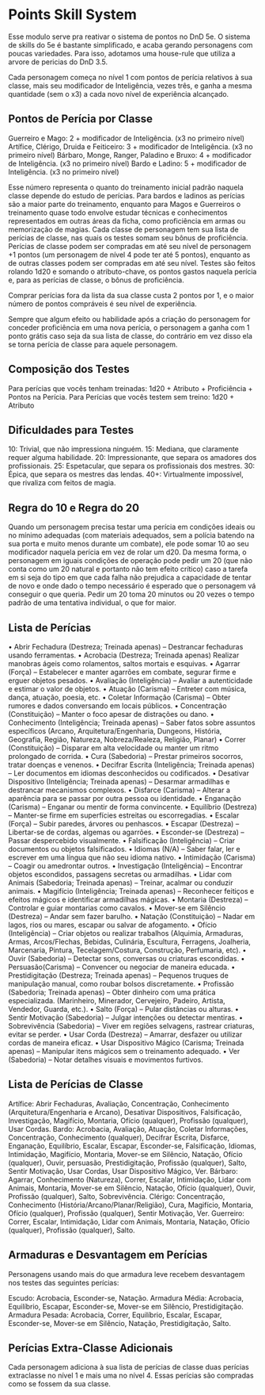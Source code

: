 # Points Skill System

Esse modulo serve pra reativar o sistema de pontos no DnD 5e. O sistema de skills do 5e é bastante simplificado, e acaba gerando personagens com poucas variedades. Para isso, adotamos uma house-rule que utiliza a arvore de pericias do DnD 3.5. 

Cada personagem começa no nível 1 com pontos de perícia relativos à sua classe, mais seu modificador de Inteligência, vezes três, e ganha a mesma quantidade (sem o x3) a cada novo nível de experiência alcançado.


## Pontos de Perícia por Classe

Guerreiro e Mago: 2 + modificador de Inteligência. (x3 no primeiro nível)
Artífice, Clérigo, Druida e Feiticeiro: 3 + modificador de Inteligência. (x3 no primeiro nível)
Bárbaro, Monge, Ranger, Paladino e Bruxo: 4 + modificador de Inteligência. (x3 no primeiro nível)
Bardo e Ladino: 5 + modificador de Inteligência. (x3 no primeiro nível)

Esse número representa o quanto do treinamento inicial padrão naquela classe depende do estudo de perícias. Para bardos e ladinos as perícias são a maior parte do treinamento, enquanto para Magos e Guerreiros o treinamento quase todo envolve estudar técnicas e conhecimentos representados em outras áreas da ficha, como proficiência em armas ou memorização de magias. Cada classe de personagem tem sua lista de perícias de classe, nas quais os testes somam seu bônus de proficiência. Perícias de classe podem ser compradas em até seu nível de personagem +1 pontos (um personagem de nível 4 pode ter até 5 pontos), enquanto as de outras classes podem ser compradas em até seu nível. Testes são feitos rolando 1d20 e somando o atributo-chave, os pontos gastos naquela perícia e, para as perícias de classe, o bônus de proficiência.

Comprar perícias fora da lista da sua classe custa 2 pontos por 1, e o maior número de pontos compráveis é seu nível de experiência.

Sempre que algum efeito ou habilidade após a criação do personagem for conceder proficiência em uma nova perícia, o personagem a ganha com 1 ponto grátis caso seja da sua lista de classe, do contrário em vez disso ela se torna perícia de classe para aquele personagem.


## Composição dos Testes

Para perícias que vocês tenham treinadas: 1d20 + Atributo + Proficiência + Pontos na Perícia.
Para Perícias que vocês testem sem treino: 1d20 + Atributo


## Dificuldades para Testes

10: Trivial, que não impressiona ninguém.
15: Mediana, que claramente requer alguma habilidade.
20: Impressionante, que separa os amadores dos profissionais.
25: Espetacular, que separa os profissionais dos mestres.
30: Épica, que separa os mestres das lendas.
40+: Virtualmente impossível, que rivaliza com feitos de magia.


## Regra do 10 e Regra do 20

Quando um personagem precisa testar uma perícia em condições ideais ou no mínimo adequadas (com materiais adequados, sem a polícia batendo na sua porta e muito menos durante um combate), ele pode somar 10 ao seu modificador naquela perícia em vez de rolar um d20. Da mesma forma, o personagem em iguais condições de operação pode pedir um 20 (que não conta como um 20 natural e portanto não tem efeito crítico) caso a tarefa em si seja do tipo em que cada falha não prejudica a capacidade de tentar de novo e onde dado o tempo necessário é esperado que o personagem vá conseguir o que queria. Pedir um 20 toma 20 minutos ou 20 vezes o tempo padrão de uma tentativa individual, o que for maior.


## Lista de Perícias

• Abrir Fechadura (Destreza; Treinada apenas) – Destrancar fechaduras usando ferramentas.
• Acrobacia (Destreza; Treinada apenas) Realizar manobras ágeis como rolamentos, saltos mortais e esquivas.
• Agarrar (Força) – Estabelecer e manter agarrões em combate, segurar firme e erguer objetos pesados.
• Avaliação (Inteligência) – Avaliar a autenticidade e estimar o valor de objetos.
• Atuação (Carisma) – Entreter com música, dança, atuação, poesia, etc.
• Coletar Informação (Carisma) – Obter rumores e dados conversando em locais públicos.
• Concentração (Constituição) – Manter o foco apesar de distrações ou dano.
• Conhecimento (Inteligência; Treinada apenas) – Saber fatos sobre assuntos específicos (Arcano, Arquitetura/Engenharia, Dungeons, História, Geografia, Região, Natureza, Nobreza/Realeza, Religião, Planar)
• Correr (Constituição) – Disparar em alta velocidade ou manter um ritmo prolongado de corrida.
• Cura (Sabedoria) – Prestar primeiros socorros, tratar doenças e venenos.
• Decifrar Escrita (Inteligência; Treinada apenas) – Ler documentos em idiomas desconhecidos ou codificados.
• Desativar Dispositivo (Inteligência; Treinada apenas) – Desarmar armadilhas e destrancar mecanismos complexos.
• Disfarce (Carisma) – Alterar a aparência para se passar por outra pessoa ou identidade.
• Enganação (Carisma) – Enganar ou mentir de forma convincente.
• Equilíbrio (Destreza) – Manter-se firme em superfícies estreitas ou escorregadias.
• Escalar (Força) – Subir paredes, árvores ou penhascos.
• Escapar (Destreza) – Libertar-se de cordas, algemas ou agarrões.
• Esconder-se (Destreza) – Passar despercebido visualmente.
• Falsificação (Inteligência) – Criar documentos ou objetos falsificados.
• Idiomas (N/A) – Saber falar, ler e escrever em uma língua que não seu idioma nativo.
• Intimidação (Carisma) – Coagir ou amedrontar outros.
• Investigação (Inteligência) – Encontrar objetos escondidos, passagens secretas ou armadilhas.
• Lidar com Animais  (Sabedoria; Treinada apenas) – Treinar, acalmar ou conduzir animais.
• Magifício (Inteligência; Treinada apenas) – Reconhecer feitiços e efeitos mágicos e identificar armadilhas mágicas.
• Montaria (Destreza) – Controlar e guiar montarias como cavalos.
• Mover-se em Silêncio (Destreza) – Andar sem fazer barulho.
• Natação (Constituição) – Nadar em lagos, rios ou mares, escapar ou salvar de afogamento.
• Ofício (Inteligência) – Criar objetos ou realizar trabalhos (Alquimia, Armaduras, Armas, Arcos/Flechas, Bebidas, Culinária, Escultura, Ferragens, Joalheria, Marcenaria, Pintura, Tecelagem/Costura, Construção, Perfumaria, etc).
• Ouvir (Sabedoria) – Detectar sons, conversas ou criaturas escondidas.
• Persuasão(Carisma) – Convencer ou negociar de maneira educada.
• Prestidigitação (Destreza; Treinada apenas) – Pequenos truques de manipulação manual, como roubar bolsos discretamente.
• Profissão (Sabedoria; Treinada apenas) – Obter dinheiro com uma prática especializada. (Marinheiro, Minerador, Cervejeiro, Padeiro, Artista, Vendedor, Guarda, etc.).
• Salto (Força) – Pular distâncias ou alturas.
• Sentir Motivação (Sabedoria) – Julgar intenções ou detectar mentiras.
• Sobrevivência (Sabedoria) – Viver em regiões selvagens, rastrear criaturas, evitar se perder.
• Usar Corda (Destreza) – Amarrar, desfazer ou utilizar cordas de maneira eficaz.
• Usar Dispositivo Mágico (Carisma; Treinada apenas) – Manipular itens mágicos sem o treinamento adequado.
• Ver (Sabedoria) – Notar detalhes visuais e movimentos furtivos.
 
## Lista de Perícias de Classe

Artífice: Abrir Fechaduras, Avaliação, Concentração, Conhecimento (Arquitetura/Engenharia e Arcano), Desativar Dispositivos, Falsificação, Investigação, Magifício, Montaria, Ofício (qualquer), Profissão (qualquer), Usar Cordas.
Bardo: Acrobacia, Avaliação, Atuação, Coletar Informações, Concentração, Conhecimento (qualquer), Decifrar Escrita, Disfarce, Enganação, Equilíbrio, Escalar, Escapar, Esconder-se, Falsificação, Idiomas, Intimidação, Magifício, Montaria, Mover-se em Silêncio, Natação, Ofício (qualquer), Ouvir, persuasão, Prestidigitação, Profissão (qualquer), Salto, Sentir Motivação, Usar Cordas, Usar Dispositivo Mágico, Ver.
Bárbaro: Agarrar, Conhecimento (Natureza), Correr, Escalar, Intimidação, Lidar com Animais, Montaria, Mover-se em Silêncio, Natação, Ofício (qualquer), Ouvir, Profissão (qualquer), Salto, Sobrevivência.
Clérigo: Concentração, Conhecimento (História/Arcano/Planar/Religião), Cura, Magifício, Montaria, Ofício (qualquer), Profissão (qualquer), Sentir Motivação, Ver.
Guerreiro: Correr, Escalar, Intimidação, Lidar com Animais, Montaria, Natação, Ofício (qualquer), Profissão (qualquer), Salto.


## Armaduras e Desvantagem em Perícias

Personagens usando mais do que armadura leve recebem desvantagem nos testes das seguintes perícias:

Escudo: Acrobacia, Esconder-se, Natação.
Armadura Média: Acrobacia, Equilíbrio, Escapar, Esconder-se, Mover-se em Silêncio, Prestidigitação.
Armadura Pesada: Acrobacia, Correr, Equilíbrio, Escalar, Escapar, Esconder-se, Mover-se em Silêncio, Natação, Prestidigitação, Salto.


## Perícias Extra-Classe Adicionais

Cada personagem adiciona à sua lista de perícias de classe duas perícias extraclasse no nível 1 e mais uma no nível 4. Essas perícias são compradas como se fossem da sua classe.

